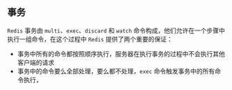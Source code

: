 ## 事务

`Redis` 事务由 `multi`、`exec`、`discard` 和 `watch` 命令构成，他们允许在一个步骤中执行一组命令，在这个过程中 `Redis` 提供了两个重要的保证：

- 事务中所有的命令都按照顺序执行，服务器在执行事务的过程中不会执行其他客户端的请求
- 事务中的命令要么全部处理，要么都不处理，`exec` 命令触发事务中的所有命令执行，

